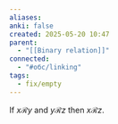 ```yaml
---
aliases: 
anki: false
created: 2025-05-20 10:47
parent:
  - "[[Binary relation]]"
connected:
  - "#обс/linking"
tags:
  - fix/empty
---
```



If $x \mathscr{R} y$ and $y \mathscr{R} z$ then $x \mathscr{R} z$.